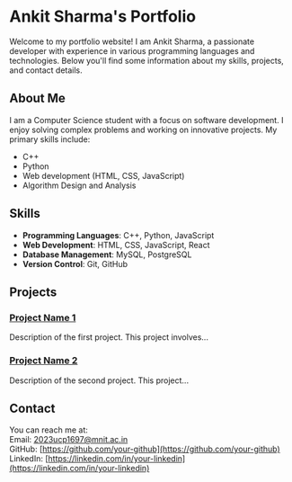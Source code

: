 # Ankit Sharma's Portfolio

Welcome to my portfolio website! I am Ankit Sharma, a passionate developer with experience in various programming languages and technologies. Below you'll find some information about my skills, projects, and contact details.

## About Me
I am a Computer Science student with a focus on software development. I enjoy solving complex problems and working on innovative projects. My primary skills include:

- C++
- Python
- Web development (HTML, CSS, JavaScript)
- Algorithm Design and Analysis

## Skills
- **Programming Languages**: C++, Python, JavaScript
- **Web Development**: HTML, CSS, JavaScript, React
- **Database Management**: MySQL, PostgreSQL
- **Version Control**: Git, GitHub

## Projects
### [Project Name 1](https://github.com/your-github/project1)
Description of the first project. This project involves...

### [Project Name 2](https://github.com/your-github/project2)
Description of the second project. This project...

## Contact
You can reach me at:  
Email: [2023ucp1697@mnit.ac.in](mailto:2023ucp1697@mnit.ac.in)  
GitHub: [https://github.com/your-github](https://github.com/your-github)  
LinkedIn: [https://linkedin.com/in/your-linkedin](https://linkedin.com/in/your-linkedin)
